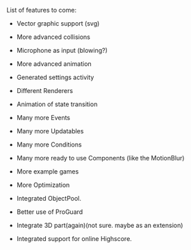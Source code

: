 List of features to come:
  * Vector graphic support (svg)

  * More advanced collisions

  * Microphone as input (blowing?)

  * More advanced animation

  * Generated settings activity

  * Different Renderers

  * Animation of state transition

  * Many more Events

  * Many more Updatables

  * Many more Conditions

  * Many more ready to use Components (like the MotionBlur)

  * More example games

  * More Optimization

  * Integrated ObjectPool.

  * Better use of ProGuard

  * Integrate 3D part(again)(not sure. maybe as an extension)

  * Integrated support for online Highscore.